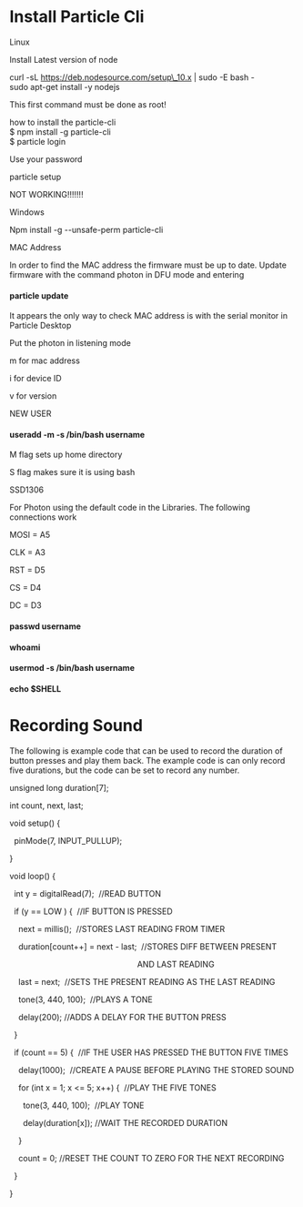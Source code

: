 # Install Particle Cli

Linux

Install Latest version of node

curl -sL https://deb.nodesource.com/setup\_10.x | sudo -E bash -  
sudo apt-get install -y nodejs

This first command must be done as root\!

how to install the particle-cli  
$ npm install -g particle-cli  
$ particle login

Use your password

particle setup

NOT WORKING\!\!\!\!\!\!\!

Windows

Npm install -g --unsafe-perm particle-cli

MAC Address

In order to find the MAC address the firmware must be up to date. Update firmware with the command photon in DFU mode and entering

#### particle update

It appears the only way to check MAC address is with the serial monitor in Particle Desktop

Put the photon in listening mode

m for mac address

i for device ID

v for version

NEW USER

#### useradd -m -s /bin/bash username

M flag sets up home directory

S flag makes sure it is using bash

SSD1306

For Photon using the default code in the Libraries. The following connections work

MOSI = A5

CLK = A3

RST = D5

CS = D4

DC = D3

#### passwd username

#### whoami

#### usermod -s /bin/bash username

#### echo $SHELL

# Recording Sound

The following is example code that can be used to record the duration of button presses and play them back. The example code is can only record five durations, but the code can be set to record any number.

unsigned long duration\[7\];

int count, next, last;

void setup() {

  pinMode(7, INPUT\_PULLUP);

}

void loop() {

  int y = digitalRead(7);  //READ BUTTON

  if (y == LOW ) {  //IF BUTTON IS PRESSED

    next = millis();  //STORES LAST READING FROM TIMER

    duration\[count++\] = next - last;  //STORES DIFF BETWEEN PRESENT

                                                         AND LAST READING

    last = next;  //SETS THE PRESENT READING AS THE LAST READING

    tone(3, 440, 100);  //PLAYS A TONE

    delay(200); //ADDS A DELAY FOR THE BUTTON PRESS

  }

  if (count == 5) {  //IF THE USER HAS PRESSED THE BUTTON FIVE TIMES

    delay(1000);  //CREATE A PAUSE BEFORE PLAYING THE STORED SOUND

    for (int x = 1; x \<= 5; x++) {  //PLAY THE FIVE TONES

      tone(3, 440, 100);  //PLAY TONE

      delay(duration\[x\]); //WAIT THE RECORDED DURATION

    }

    count = 0; //RESET THE COUNT TO ZERO FOR THE NEXT RECORDING

  }

}
